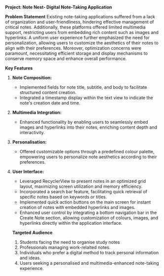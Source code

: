 **Project: Note Nest- Digital Note-Taking Application**

**Problem Statement**
Existing note-taking applications suffered from a lack of organization and user-friendliness, hindering effective management of critical notes. Additionally, these platforms offered limited multimedia support, restricting users from embedding rich content such as images and hyperlinks. A uniform user experience further emphasized the need for personalization, allowing users to customize the aesthetics of their notes to align with their preferences. Moreover, optimization concerns were paramount, necessitating efficient storage and display mechanisms to conserve memory space and enhance overall performance.

**Key Features**
1. **Note Composition:**
   - Implemented fields for note title, subtitle, and body to facilitate structured content creation.
   - Integrated a timestamp display within the text view to indicate the note's creation date and time.

2. **Multimedia Integration:**
   - Enhanced functionality by enabling users to seamlessly embed images and hyperlinks into their notes, enriching content depth and interactivity.

3. **Personalisation:**
   - Offered customizable options through a predefined colour palette, empowering users to personalize note aesthetics according to their preferences.

4. **User Interface:**
   - Leveraged RecyclerView to present notes in an optimized grid layout, maximizing screen utilization and memory efficiency.
   - Incorporated a search bar feature, facilitating quick retrieval of specific notes based on keywords or titles.
   - Implemented quick action buttons on the main screen for instant creation of notes with embedded hyperlinks and images.
   - Enhanced user control by integrating a bottom navigation bar in the Create Note section, allowing customization of colours, images, and hyperlinks directly within the application interface.

   **Targeted Audience**
   1. Students facing the need to organise study notes
   2. Professionals managing work-relalted notes.
   3. Individuals who prefer a digital method to track personal information and ideas.
   4. Users seeking a personalised and multimedia-enhanced note-taking experience.
